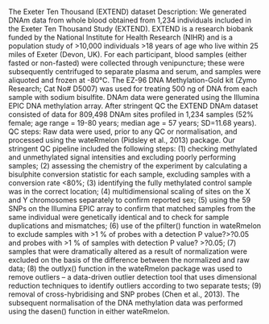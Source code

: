 The Exeter Ten Thousand (EXTEND) dataset
Description:
We generated DNAm data from whole blood obtained from 1,234 individuals included in the Exeter Ten Thousand Study (EXTEND).
EXTEND is a research biobank funded by the National Institute for Health Research (NIHR) and is a population study of >10,000 individuals >18 years of age who live within 25 miles of Exeter (Devon, UK).
For each participant, blood samples (either fasted or non-fasted) were collected through venipuncture; these were subsequently centrifuged to separate plasma and serum, and samples were aliquoted and frozen at -80°C.
The EZ-96 DNA Methylation-Gold kit (Zymo Research; Cat No# D5007) was used for treating 500 ng of DNA from each sample with sodium bisulfite.
DNAm data were generated using the Illumina EPIC DNA methylation array.
After stringent QC the EXTEND DNAm dataset consisted of data for 809,498 DNAm sites profiled in 1,234 samples (52% female; age range = 19-80 years; median age = 57 years; SD=11.68 years).
QC steps:
Raw data were used, prior to any QC or normalisation, and processed using the wateRmelon (Pidsley et al., 2013) package.
Our stringent QC pipeline included the following steps:
(1) checking methylated and unmethylated signal intensities and excluding poorly performing samples;
(2) assessing the chemistry of the experiment by calculating a bisulphite conversion statistic for each sample, excluding samples with a conversion rate <80%;
(3) identifying the fully methylated control sample was in the correct location;
(4) multidimensional scaling of sites on the X and Y chromosomes separately to confirm reported sex;
(5) using the 59 SNPs on the Illumina EPIC array to confirm that matched samples from the same individual were genetically identical and to check for sample duplications and mismatches;
(6) use of the pfilter() function in wateRmelon to exclude samples with >1 % of probes with a detection P value?>?0.05 and probes with >1 % of samples with detection P value? >?0.05;
(7) samples that were dramatically altered as a result of normalization were excluded on the basis of the difference between the normalized and raw data;
(8) the outlyx() function in the wateRmelon package was used to remove outliers – a data-driven outlier detection tool that uses dimensional reduction techniques to identify outliers according to two separate tests;
(9) removal of cross-hybridising and SNP probes (Chen et al., 2013). The subsequent normalisation of the DNA methylation data was performed using the dasen() function in either wateRmelon.
